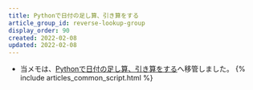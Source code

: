 ```yaml
---
title: Pythonで日付の足し算、引き算をする
article_group_id: reverse-lookup-group
display_order: 90
created: 2022-02-08
updated: 2022-02-08
---
```

- 当メモは、[Pythonで日付の足し算、引き算をする](https://thinktwice.tech/it/python/adding_and_subtracting_dates_in_python/)へ移管しました。
{% include articles_common_script.html %}
